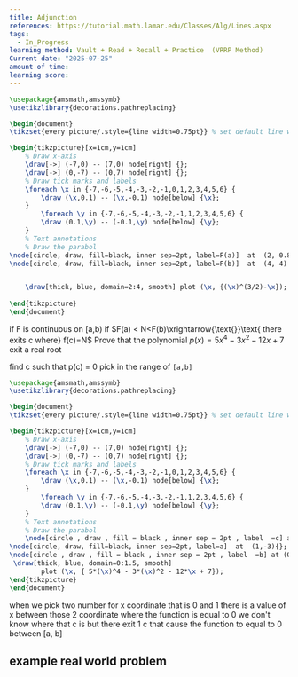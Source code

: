 ```yaml
---
title: Adjunction
references: https://tutorial.math.lamar.edu/Classes/Alg/Lines.aspx
tags:
  - In_Progress
learning method: Vault + Read + Recall + Practice  (VRRP Method)
Current date: "2025-07-25"
amount of time: 
learning score:
---
```



```tikz
\usepackage{amsmath,amssymb}
\usetikzlibrary{decorations.pathreplacing}

\begin{document}
\tikzset{every picture/.style={line width=0.75pt}} % set default line width

\begin{tikzpicture}[x=1cm,y=1cm]
    % Draw x-axis
    \draw[->] (-7,0) -- (7,0) node[right] {};
    \draw[->] (0,-7) -- (0,7) node[right] {};
    % Draw tick marks and labels
    \foreach \x in {-7,-6,-5,-4,-3,-2,-1,0,1,2,3,4,5,6} {
        \draw (\x,0.1) -- (\x,-0.1) node[below] {\x};
    }
        \foreach \y in {-7,-6,-5,-4,-3,-2,-1,1,2,3,4,5,6} {
        \draw (0.1,\y) -- (-0.1,\y) node[below] {\y};
    }
    % Text annotations  
    % Draw the parabol
\node[circle, draw, fill=black, inner sep=2pt, label=F(a)]  at  (2, 0.828) {};
\node[circle, draw, fill=black, inner sep=2pt, label=F(b)]  at  (4, 4) {};


    \draw[thick, blue, domain=2:4, smooth] plot (\x, {(\x)^(3/2)-\x});
 
\end{tikzpicture}
\end{document}


``` 
if  F is continuous on [a,b) 
if $F(a) < N<F(b)\xrightarrow{\text{}}\text{ there exits c where} f(c)=N$ 
Prove that the polynomial $p(x)=5x^4-3x^2-12x+7$ exit a real root 

find c such  that p(c) =  0 pick in the range of `[a,b]` 

```tikz
\usepackage{amsmath,amssymb}
\usetikzlibrary{decorations.pathreplacing}

\begin{document}
\tikzset{every picture/.style={line width=0.75pt}} % set default line width

\begin{tikzpicture}[x=1cm,y=1cm]
    % Draw x-axis
    \draw[->] (-7,0) -- (7,0) node[right] {};
    \draw[->] (0,-7) -- (0,7) node[right] {};
    % Draw tick marks and labels
    \foreach \x in {-7,-6,-5,-4,-3,-2,-1,0,1,2,3,4,5,6} {
        \draw (\x,0.1) -- (\x,-0.1) node[below] {\x};
    }
        \foreach \y in {-7,-6,-5,-4,-3,-2,-1,1,2,3,4,5,6} {
        \draw (0.1,\y) -- (-0.1,\y) node[below] {\y};
    }
    % Text annotations  
    % Draw the parabol 
    \node[circle , draw , fill = black , inner sep = 2pt , label  =c] at (0.548,0) {   } ; 
\node[circle, draw, fill=black, inner sep=2pt, label=a]  at  (1,-3){};
\node[circle , draw , fill = black , inner sep = 2pt , label  =b] at (0,7) {   } ;   
 \draw[thick, blue, domain=0:1.5, smooth] 
        plot (\x, { 5*(\x)^4 - 3*(\x)^2 - 12*\x + 7});
\end{tikzpicture}
\end{document}


``` 
when we pick two number for x coordinate that is 0 and 1 there is a value of x between those 2 coordinate where the function is equal to  0 
we don't know where that c is but there exit 1 c that cause the function to equal to 0 between [a, b]

## example real world problem 
